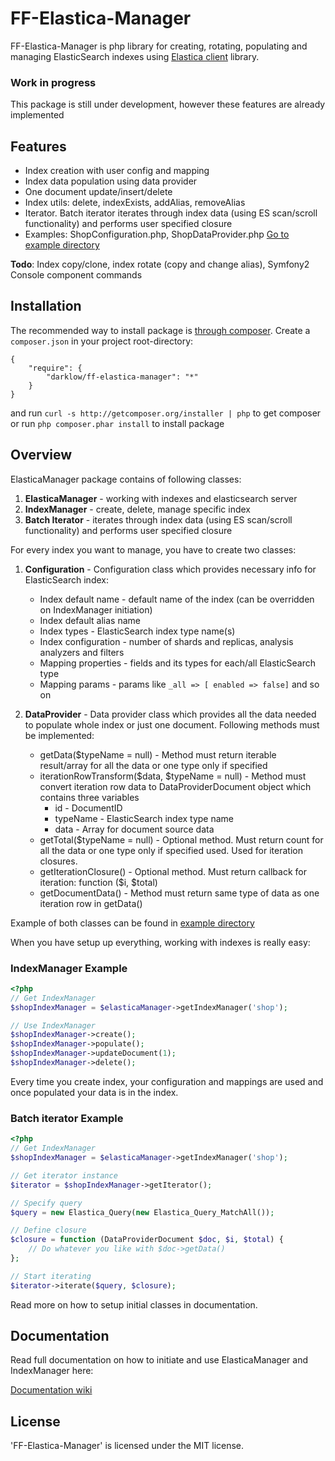 FF-Elastica-Manager
================

FF-Elastica-Manager is php library for creating, rotating, populating and managing ElasticSearch indexes using [Elastica client](https://github.com/ruflin/Elastica) library.

### Work in progress

This package is still under development, however these features are already implemented

## Features

* Index creation with user config and mapping
* Index data population using data provider
* One document update/insert/delete
* Index utils: delete, indexExists, addAlias, removeAlias
* Iterator. Batch iterator iterates through index data (using ES scan/scroll functionality) and performs user specified closure
* Examples: ShopConfiguration.php, ShopDataProvider.php [Go to example directory](https://github.com/darklow/ff-elastica-manager/tree/master/example)

**Todo**: Index copy/clone, index rotate (copy and change alias), Symfony2 Console component commands

## Installation
The recommended way to install package is [through composer](http://getcomposer.org). Create a `composer.json` in your project root-directory:

    {
        "require": {
            "darklow/ff-elastica-manager": "*"
        }
    }

and run ```curl -s http://getcomposer.org/installer | php``` to get composer or run ```php composer.phar install``` to install package


## Overview

ElasticaManager package contains of following classes:

1. **ElasticaManager** - working with indexes and elasticsearch server
2. **IndexManager** - create, delete, manage specific index
3. **Batch Iterator** - iterates through index data (using ES scan/scroll functionality) and performs user specified closure

For every index you want to manage, you have to create two classes:

1. **Configuration** - Configuration class which provides necessary info for ElasticSearch index:
    * Index default name - default name of the index (can be overridden on IndexManager initiation)
    * Index default alias name
    * Index types - ElasticSearch index type name(s)
    * Index configuration - number of shards and replicas, analysis analyzers and filters
    * Mapping properties - fields and its types for each/all ElasticSearch type
    * Mapping params - params like ```_all => [ enabled => false]``` and so on


2. **DataProvider** - Data provider class which provides all the data needed to populate whole index or just one document.
Following methods must be implemented:
    * getData($typeName = null) - Method must return iterable result/array for all the data or one type only if specified
    * iterationRowTransform($data, $typeName = null) - Method must convert iteration row data to DataProviderDocument object which contains three variables
        * id - DocumentID
        * typeName - ElasticSearch index type name
        * data - Array for document source data
    * getTotal($typeName = null) - Optional method. Must return count for all the data or one type only if specified used. Used for iteration closures.
    * getIterationClosure() - Optional method. Must return callback for iteration: function ($i, $total)
    * getDocumentData() - Method must return same type of data as one iteration row in getData()

Example of both classes can be found in [example directory](https://github.com/darklow/ff-elastica-manager/tree/master/example)

When you have setup up everything, working with indexes is really easy:

### IndexManager Example

```php
<?php
// Get IndexManager
$shopIndexManager = $elasticaManager->getIndexManager('shop');

// Use IndexManager
$shopIndexManager->create();
$shopIndexManager->populate();
$shopIndexManager->updateDocument(1);
$shopIndexManager->delete();
```

Every time you create index, your configuration and mappings are used and once populated your data is in the index.

### Batch iterator Example

```php
<?php
// Get IndexManager
$shopIndexManager = $elasticaManager->getIndexManager('shop');

// Get iterator instance
$iterator = $shopIndexManager->getIterator();

// Specify query
$query = new Elastica_Query(new Elastica_Query_MatchAll());

// Define closure
$closure = function (DataProviderDocument $doc, $i, $total) {
	// Do whatever you like with $doc->getData()
};

// Start iterating
$iterator->iterate($query, $closure);
```

Read more on how to setup initial classes in documentation.

## Documentation

Read full documentation on how to initiate and use ElasticaManager and IndexManager here:

[Documentation wiki](https://github.com/darklow/ff-elastica-manager/wiki)


## License

'FF-Elastica-Manager' is licensed under the MIT license.

